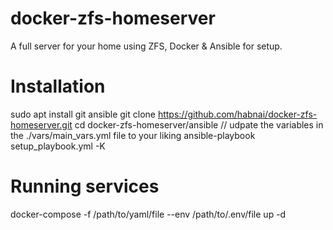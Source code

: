 # docker-zfs-homeserver
A full server for your home using ZFS, Docker &amp; Ansible for setup.
# Installation
sudo apt install git ansible
git clone https://github.com/habnai/docker-zfs-homeserver.git
cd docker-zfs-homeserver/ansible
// udpate the variables in the ./vars/main_vars.yml file to your liking
ansible-playbook setup_playbook.yml -K

# Running services
docker-compose -f /path/to/yaml/file --env /path/to/.env/file up -d


